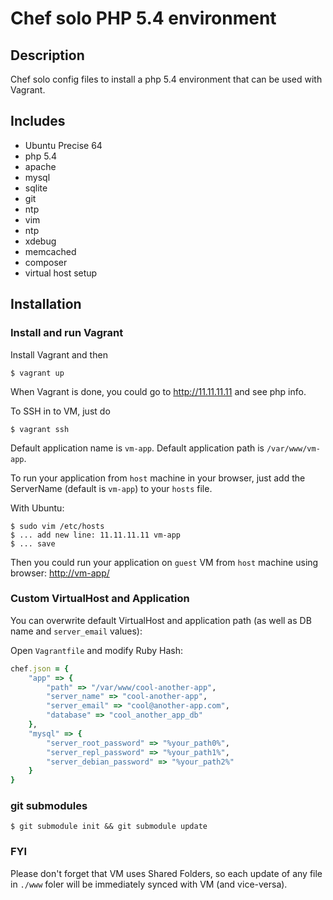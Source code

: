 # Chef solo PHP 5.4 environment

## Description

Chef solo config files to install a php 5.4 environment that can be used with Vagrant.

## Includes

* Ubuntu Precise 64
* php 5.4
* apache
* mysql
* sqlite
* git
* ntp
* vim
* ntp
* xdebug
* memcached
* composer
* virtual host setup

## Installation

### Install and run Vagrant

Install Vagrant and then

    $ vagrant up

When Vagrant is done, you could go to http://11.11.11.11 and see php info.

To SSH in to VM, just do

    $ vagrant ssh

Default application name is `vm-app`. Default application path is `/var/www/vm-app`.

To run your application from `host` machine in your browser, just add the ServerName (default is `vm-app`) to your `hosts` file.

With Ubuntu:

    $ sudo vim /etc/hosts
    $ ... add new line: 11.11.11.11 vm-app
    $ ... save

Then you could run your application on `guest` VM from `host` machine using browser: [http://vm-app/](http://vm-app/)

### Custom VirtualHost and Application

You can overwrite default VirtualHost and application path (as well as DB name and `server_email` values):

Open `Vagrantfile` and modify Ruby Hash:

```ruby
chef.json = {
	"app" => {
		"path" => "/var/www/cool-another-app",
		"server_name" => "cool-another-app",
		"server_email" => "cool@another-app.com",
		"database" => "cool_another_app_db"
	},
	"mysql" => {
		"server_root_password" => "%your_path0%",			
		"server_repl_password" => "%your_path1%",
		"server_debian_password" => "%your_path2%"
	}
}
```

### git submodules
    
    $ git submodule init && git submodule update

### FYI

Please don't forget that VM uses Shared Folders, so each update of any file in `./www` foler will be immediately synced with VM (and vice-versa).